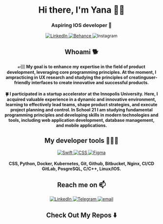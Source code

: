 <div id="header" align="center">
    <h1>Hi there, I'm Yana 🖐🏻</h1>
    <h3>Aspiring IOS developer 📱</h3>
</div>

<div id="socials" align="center">
    <a href="https://www.linkedin.com/in/yanaleontyeva/">
        <img src="https://img.shields.io/badge/linkedin-%230077B5.svg?style=for-the-badge&logo=linkedin&logoColor=white" alt="LinkedIn">
        </a>
    <a href="https://www.behance.net/leontly">
        <img src="https://img.shields.io/badge/Behance-1769ff?style=for-the-badge&logo=behance&logoColor=white" alt="Behance">
    <a href="https://www.instagram.com/studiowhyui/">
        </a>
        <img src="https://img.shields.io/badge/Instagram-%23E4405F.svg?style=for-the-badge&logo=Instagram&logoColor=white" alt="Instagram">
        </a>
</div>

<div id="whoami" align="center">
<h2> Whoami 🐕</h2>
<h4>👉🏼 My goal is to enhance my expertise in the field of product development, leveraging core programming principles. At the moment, I ampracticing in UX research and studying the principles of creatinguser-friendly interfaces to create innovative and successful products.</h4>

<h4>🍀 I participated in a startup accelerator at the Innopolis University. Here, I acquired valuable experience in a dynamic and innovative environment, learning to effectively lead teams, shape product strategies, and execute project planning and control. In School 21 I am studying fundamental programming principles and developing skills in modern technologies and tools, including web application development, database management, and mobile applications.</h4>
</div>

<div id="stack" align="center">
    <h2>My developer tools 👩🏼‍💻</h2>
    <a href="">
        <img src="https://img.shields.io/badge/swift-F54A2A?style=for-the-badge&logo=swift&logoColor=white" alt="Swift">
        </a>
    <a href="">
        <img src="https://img.shields.io/badge/css3-%231572B6.svg?style=for-the-badge&logo=css3&logoColor=white" alt="CSS">
        </a>
    <a href="https://www.figma.com/file/jw1bSVgWsAS5Z41eww5ee1/20%2F12-BePro?type=design&node-id=0%3A1&mode=design&t=UcFGDJFir7qUSMsK-1">
        <img src="https://img.shields.io/badge/figma-%23F24E1E.svg?style=for-the-badge&logo=figma&logoColor=white" alt="Figma">
        </a>
        <h4>CSS, Python, Docker, Kubernetes, Git, Github, Bitbucket, Nginx, CI/CD GitLab, PosgreSQL, C/C++, Linux/IOS.</h4>
</div>

<div id="link" align="center">
    <h2>Reach me on 📫</h2>
     <a href="https://www.linkedin.com/in/yanaleontyeva/">
        <img src="https://img.shields.io/badge/linkedin-%230077B5.svg?style=for-the-badge&logo=linkedin&logoColor=white" alt="LinkedIn">
        </a>
     <a href="https://t.me/leontlly">
        <img src="https://img.shields.io/badge/Telegram-2CA5E0?style=for-the-badge&logo=telegram&logoColor=white" alt="Telegram">
        </a>
     <a href="mailto:yanaleontyeva@mail.ru">
        <img src="https://img.shields.io/badge/Gmail-D14836?style=for-the-badge&logo=gmail&logoColor=white" alt="email">
        </a>
</div>

<div id="link" align="center">
<h2>Check Out My Repos ⬇️</h2>
</div>
